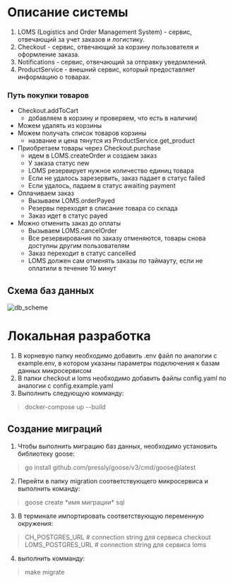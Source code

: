 # Описание системы

1. LOMS (Logistics and Order Management System) - сервис, отвечающий за учет заказов и логистику.
2. Checkout - сервис, отвечающий за корзину пользователя и оформление заказа.
3. Notifications - сервис, отвечающий за отправку уведомлений.
4. ProductService - внешний сервис, который предоставляет информацию о товарах.

### Путь покупки товаров
* Checkout.addToCart  
    * добавляем в корзину и проверяем, что есть в наличии)
* Можем удалять из корзины
* Можем получать список товаров корзины
    * название и цена тянутся из ProductService.get_product
* Приобретаем товары через Checkout.purchase
    * идем в LOMS.createOrder и создаем заказ
    * У заказа статус new
    * LOMS резервирует нужное количество единиц товара
    * Если не удалось зарезервить, заказ падает в статус failed
    * Если удалось, падаем в статус awaiting payment
* Оплачиваем заказ
    * Вызываем LOMS.orderPayed
    * Резервы переходят в списание товара со склада
    * Заказ идет в статус payed
* Можно отменить заказ до оплаты
    * Вызываем LOMS.cancelOrder
    * Все резервирования по заказу отменяются, товары снова доступны другим пользователям
    * Заказ переходит в статус cancelled
    * LOMS должен сам отменять заказы по таймауту, если не оплатили в течение 10 минут


## Схема баз данных
![db_scheme](https://github.com/deerc-dev/openedx-admin/assets/45228812/eeef8395-bdd9-4c0b-af70-2e05b0dcc0b5)

# Локальная разработка

1. В корневую папку необходимо добавить .env файл по аналогии с example.env, в котором указаны параметры подключения к базам данных микросервисом 
2. В папки checkout и loms необходимо добавить файлы config.yaml по аналогии с config.example.yaml 
3. Выполнить следующую комманду:
> docker-compose up --build

## Создание миграций
1. Чтобы выполнить миграцию баз данных, необходимо установить библиотеку goose:
> go install github.com/pressly/goose/v3/cmd/goose@latest

2. Перейти в папку migration соответствующего микросервиса и выполнить команду:
> goose create \*имя миграции\* sql

3. В терминале импортировать соответствующую переменную окружения:
> CH_POSTGRES_URL  # connection string для сервиса checkout  
> LOMS_POSTGRES_URL # connection string для сервиса loms

4. выполнить комманду:
> make migrate

